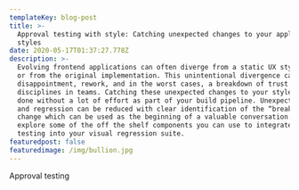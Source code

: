 ```yaml
---
templateKey: blog-post
title: >-
  Approval testing with style: Catching unexpected changes to your application
  styles
date: 2020-05-17T01:37:27.778Z
description: >-
  Evolving frontend applications can often diverge from a static UX style guide
  or from the original implementation. This unintentional divergence can cause
  disappointment, rework, and in the worst cases, a breakdown of trust between
  disciplines in teams. Catching these unexpected changes to your styles can be
  done without a lot of effort as part of your build pipeline. Unexpected rework
  and regression can be reduced with clear identification of the “breaking”
  change which can be used as the beginning of a valuable conversation. We’ll
  explore some of the off the shelf components you can use to integrate approval
  testing into your visual regression suite.
featuredpost: false
featuredimage: /img/bullion.jpg
---
```

Approval testing
